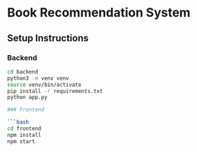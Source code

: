 # Book Recommendation System

## Setup Instructions

### Backend

```bash
cd backend
python3 -m venv venv
source venv/bin/activate
pip install -r requirements.txt
python app.py

### Frontend

```bash
cd frontend
npm install
npm start

